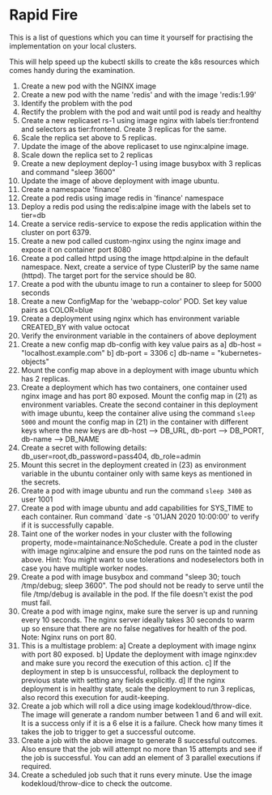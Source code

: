 # Rapid Fire

This is a list of questions which you can time it yourself for practising the implementation on your local clusters.

This will help speed up the kubectl skills to create the k8s resources which comes handy during the examination.

1. Create a new pod with the NGINX image
2. Create a new pod with the name 'redis' and with the image 'redis:1.99'
3. Identify the problem with the pod
4. Rectify the problem with the pod and wait until pod is ready and healthy
5. Create a new replicaset rs-1 using image nginx with labels tier:frontend and selectors as tier:frontend. Create 3 replicas for the same.
6. Scale the replica set above to 5 replicas.
7. Update the image of the above replicaset to use nginx:alpine image.
8. Scale down the replica set to 2 replicas
9. Create a new deployment deploy-1 using image busybox with 3 replicas and command "sleep 3600"
10. Update the image of above deployment with image ubuntu.
11. Create a namespace 'finance'
12. Create a pod redis using image redis in 'finance' namespace
13. Deploy a redis pod using the redis:alpine image with the labels set to tier=db
14. Create a service redis-service to expose the redis application within the cluster on port 6379.
15. Create a new pod called custom-nginx using the nginx image and expose it on container port 8080
16. Create a pod called httpd using the image httpd:alpine in the default namespace. Next, create a service of type ClusterIP by the same name (httpd). The target port for the service should be 80.
17. Create a pod with the ubuntu image to run a container to sleep for 5000 seconds
18. Create a new ConfigMap for the 'webapp-color' POD. Set key value pairs as COLOR=blue
19. Create a deployment using nginx which has environment variable CREATED_BY with value octocat
20. Verify the environment variable in the containers of above deployment
21. Create a new config map db-config with key value pairs as a] db-host = "localhost.example.com" b] db-port = 3306 c] db-name = "kubernetes-objects"
22. Mount the config map above in a deployment with image ubuntu which has 2 replicas.
23. Create a deployment which has two containers, one container used nginx image and has port 80 exposed. Mount the config map in (21) as environment variables. Create the second container in this deployment with image ubuntu, keep the container alive using the command `sleep 5000` and mount the config map in (21) in the container with different keys where the new keys are db-host --> DB_URL, db-port --> DB_PORT, db-name --> DB_NAME
24. Create a secret with following details: db_user=root,db_password=pass404, db_role=admin
25. Mount this secret in the deployment created in (23) as environment variable in the ubuntu container only with same keys as mentioned in the secrets.
26. Create a pod with image ubuntu and run the command `sleep 3400` as user 1001
27. Create a pod with image ubuntu and add capabilities for SYS_TIME to each container. Run command `date -s '01JAN 2020 10:00:00' to verify if it is successfully capable.
28. Taint one of the worker nodes in your cluster with the following property, mode=maintainance:NoSchedule. Create a pod in the cluster with image nginx:alpine and ensure the pod runs on the tainted node as above.
Hint: You might want to use tolerations and nodeselectors both in case you have multiple worker nodes.
29. Create a pod with image busybox and command "sleep 30; touch /tmp/debug; sleep 3600". The pod should not be ready to serve until the file /tmp/debug is available in the pod. If the file doesn't exist the pod must fail.
30. Create a pod with image nginx, make sure the server is up and running every 10 seconds. The nginx server ideally takes 30 seconds to warm up so ensure that there are no false negatives for health of the pod.
Note: Nginx runs on port 80.
31. This is a multistage problem: a] Create a deployment with image nginx with port 80 exposed. b] Update the deployment with image nginx:dev and make sure you record the execution of this action. c] If the deployment in step b is unsuccessful, rollback the deployment to previous state with setting any fields explicitly. d] If the nginx deployment is in healthy state, scale the deployment to run 3 replicas, also record this execution for audit-keeping.
32. Create a job which will roll a dice using image kodekloud/throw-dice. The image will generate a random number between 1 and 6 and will exit. It is a success only if it is a 6 else it is a failure. Check how many times it takes the job to trigger to get a successful outcome.
33. Create a job with the above image to generate 8 successful outcomes. Also ensure that the job will attempt no more than 15 attempts and see if the job is successful. You can add an element of 3 parallel executions if required.
34. Create a scheduled job such that it runs every minute. Use the image kodekloud/throw-dice to check the outcome.
